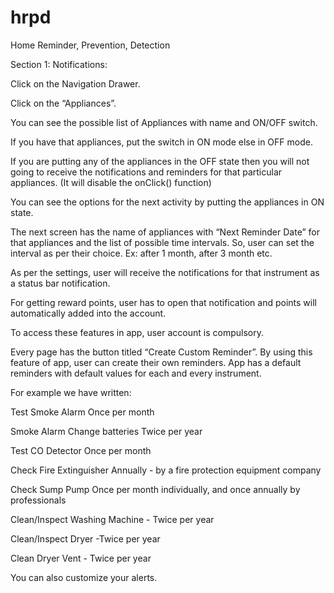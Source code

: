 # hrpd
Home Reminder, Prevention, Detection

Section 1: Notifications:

Click on the Navigation Drawer.

Click on the “Appliances”.

You can see the possible list of Appliances with name and ON/OFF switch.

If you have that appliances, put the switch in ON mode else in OFF mode.

If you are putting any of the appliances in the OFF state then you will not going to receive the notifications and reminders for that particular appliances. (It will disable the onClick() function)

You can see the options for the next activity by putting the appliances in ON state.

The next screen has the name of appliances with “Next Reminder Date” for that appliances and the list of possible time intervals. So, user can set the interval as per their choice. Ex: after 1 month, after 3 month etc.

As per the settings, user will receive the notifications for that instrument as a status bar notification.

For getting reward points, user has to open that notification and points will automatically added into the account.

To access these features in app, user account is compulsory.

Every page has the button titled “Create Custom Reminder”. By using this feature of app, user can create their own reminders.
App has a default reminders with default values for each and every instrument.


For example we have written:

Test Smoke Alarm  Once per month

Smoke Alarm Change batteries	Twice per year

Test CO Detector	Once per month

Check Fire Extinguisher	Annually - by a fire protection equipment company

Check Sump Pump	Once per month individually, and once annually by professionals

Clean/Inspect Washing Machine -	Twice per year

Clean/Inspect Dryer -Twice per year

Clean Dryer Vent - Twice per year

You can also customize your alerts.

